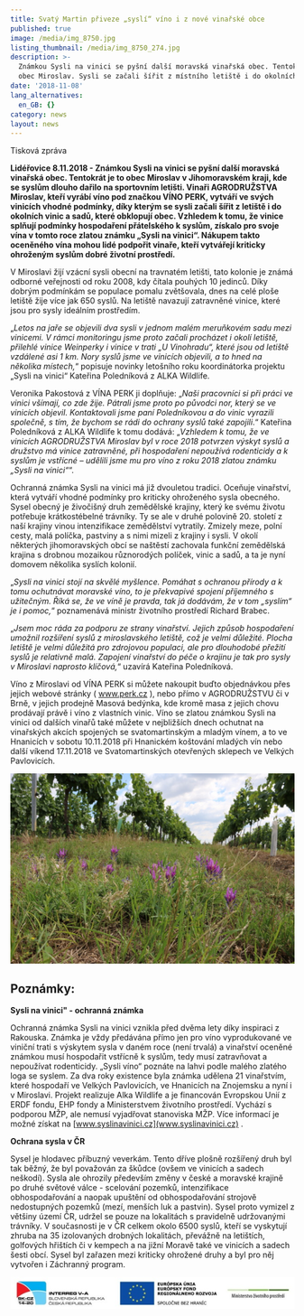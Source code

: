 ```yaml
---
title: Svatý Martin přiveze „syslí“ víno i z nové vinařské obce
published: true
image: /media/img_8750.jpg
listing_thumbnail: /media/img_8750_274.jpg
description: >-
  Známkou Sysli na vinici se pyšní další moravská vinařská obec. Tentokrát je to
  obec Miroslav. Sysli se začali šířit z místního letiště i do okolních vinic. 
date: '2018-11-08'
lang_alternatives:
  en_GB: {}
category: news
layout: news
---
```

Tisková zpráva

**Lidéřovice 8.11.2018 - Známkou Sysli na vinici se pyšní další moravská vinařská obec. Tentokrát je to obec Miroslav v Jihomoravském kraji, kde se syslům dlouho dařilo na sportovním letišti. Vinaři AGRODRUŽSTVA Miroslav, kteří vyrábí víno pod značkou VÍNO PERK, vytváří ve svých vinicích vhodné podmínky, díky kterým se sysli začali šířit z letiště i do okolních vinic a sadů, které obklopují obec. Vzhledem k tomu, že vinice splňují podmínky hospodaření přátelského k syslům, získalo pro svoje vína v tomto roce zlatou známku „Sysli na vinici“. Nákupem takto oceněného vína mohou lidé podpořit vinaře, kteří vytvářejí kriticky ohroženým syslům dobré životní prostředí.**

V Miroslavi žijí vzácní sysli obecní na travnatém letišti, tato kolonie je známá odborné veřejnosti od roku 2008, kdy čítala pouhých 10 jedinců. Díky dobrým podmínkám se populace pomalu zvětšovala, dnes na celé ploše letiště žije více jak 650 syslů. Na letiště navazují zatravněné vinice, které jsou pro sysly ideálním prostředím.

„_Letos na jaře se objevili dva sysli v jednom malém meruňkovém sadu mezi vinicemi. V rámci monitoringu jsme proto začali procházet i okolí letiště, přilehlé vinice Weinperky i vinice v trati „U Vinohradu“, které jsou od letiště vzdálené asi 1 km. Nory syslů jsme ve vinicích objevili, a to hned na několika místech,_“ popisuje novinky letošního roku koordinátorka projektu „Sysli na vinici“ Kateřina Poledníková z ALKA Wildlife.

Veronika Pakostová z VÍNA PERK ji doplňuje: „_Naši pracovníci si při práci ve vinici všímají, co zde žije. Pátrali jsme proto po původci nor, který se ve vinicích objevil. Kontaktovali jsme paní Poledníkovou a do vinic vyrazili společně, s tím, že bychom se rádi do ochrany syslů také zapojili_.“ Kateřina Poledníková z ALKA Wildlife k tomu dodává: „_Vzhledem k tomu, že ve vinicích AGRODRUŽSTVA Miroslav byl v roce 2018 potvrzen výskyt syslů a družstvo má vinice zatravněné, při hospodaření nepoužívá rodenticidy a k syslům je vstřícné – udělili jsme mu pro víno z roku 2018 zlatou známku „Sysli na vinici“_“.

Ochranná známka Sysli na vinici má již dvouletou tradici. Oceňuje vinařství, která vytváří vhodné podmínky pro kriticky ohroženého sysla obecného. Sysel obecný je živočišný druh zemědělské krajiny, který ke svému životu potřebuje krátkostébelné trávníky. Ty se ale v druhé polovině 20. století z naší krajiny vinou intenzifikace zemědělství vytratily. Zmizely meze, polní cesty, malá políčka, pastviny a s nimi mizeli z krajiny i sysli. V okolí některých jihomoravských obcí se naštěstí zachovala funkční zemědělská krajina s drobnou mozaikou různorodých políček, vinic a sadů, a ta je nyní domovem několika syslích kolonií.

„_Sysli na vinici stojí na skvělé myšlence. Pomáhat s ochranou přírody a k tomu ochutnávat moravské víno, to je překvapivé spojení příjemného s užitečným. Říká se, že ve víně je pravda, tak já dodávám, že v tom „syslím“ je i pomoc,_“ poznamenává ministr životního prostředí Richard Brabec.

„_Jsem moc ráda za podporu ze strany vinařství. Jejich způsob hospodaření umožnil rozšíření syslů z miroslavského letiště, což je velmi důležité. Plocha letiště je velmi důležitá pro zdrojovou populaci, ale pro dlouhodobé přežití syslů je relativně malá. Zapojení vinařství do péče o krajinu je tak pro sysly v Miroslavi naprosto klíčová,_“ uzavírá Kateřina Poledníková.

Víno z Miroslavi od VÍNA PERK si můžete nakoupit buďto objednávkou přes jejich webové stránky ( www.perk.cz ), nebo přímo v AGRODRUŽSTVU či v Brně, v jejich prodejně Masová bedýnka, kde kromě masa z jejich chovu prodávají právě i víno z vlastních vinic. Víno se zlatou známkou Sysli na vinici od dalších vinařů také můžete v nejbližších dnech ochutnat na vinařských akcích spojených se svatomartinským a mladým vínem, a to ve Hnanicích v sobotu 10.11.2018 při Hnanickém koštování mladých vín nebo další víkend 17.11.2018 ve Svatomartinských otevřených sklepech ve Velkých Pavlovicích.

![Miroslavské vinice](/media/img_2793_610.jpg "Miroslavské vinice")

## Poznámky:

**Sysli na vinici" - ochranná známka**

Ochranná známka Sysli na vinici vznikla před dvěma lety díky inspiraci z Rakouska. Známka je vždy předávána přímo jen pro víno vyprodukované ve viniční trati s výskytem sysla v daném roce (není trvalá) a vinařství oceněné známkou musí hospodařit vstřícně k syslům, tedy musí zatravňovat a nepoužívat rodenticidy. „Sysli víno“ poznáte na lahvi podle malého zlatého loga se syslem. Za dva roky existence byla známka udělena 21 vinařstvím, které hospodaří ve Velkých Pavlovicích, ve Hnanicích na Znojemsku a nyní i v Miroslavi. Projekt realizuje Alka Wildlife a je financován Evropskou Unií z ERDF fondu, EHP fondy a Ministerstvem životního prostředí. Vychází s podporou MŽP, ale nemusí vyjadřovat stanoviska MŽP. Více informací je možné získat na [www.syslinavinici.cz](www.syslinavinici.cz) .

**Ochrana sysla v ČR**

Sysel je hlodavec příbuzný veverkám. Tento dříve plošně rozšířený druh byl tak běžný, že byl považován za škůdce (ovšem ve vinicích a sadech neškodí). Sysla ale ohrozily především změny v české a moravské krajině po druhé světové válce - scelování pozemků, intenzifikace obhospodařování a naopak upuštění od obhospodařování strojově nedostupných pozemků (mezí, menších luk a pastvin). Sysel proto vymizel z většiny území ČR, udržel se pouze na lokalitách s pravidelně udržovanými trávníky. V současnosti je v ČR celkem okolo 6500 syslů, kteří se vyskytují zhruba na 35 izolovaných drobných lokalitách, převážně na letištích, golfových hřištích či v kempech a na jižní Moravě také ve vinicích a sadech šesti obcí. Sysel byl zařazen mezi kriticky ohrožené druhy a byl pro něj vytvořen i Záchranný program.

![](/media/logo_irrva-a-mzp_lezato_610.jpg)
